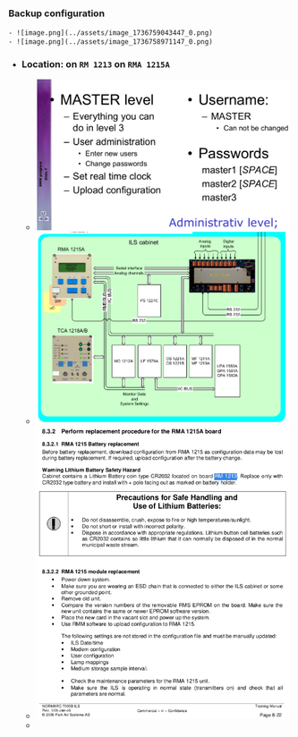 ### Backup configuration
	- ![image.png](../assets/image_1736759043447_0.png)
	- ![image.png](../assets/image_1736758971147_0.png)
- ### Location: on `RM 1213` on `RMA 1215A`
	- ![IGS Master Level.png](../assets/IGS_Master_Level_1733983813325_0.png)
	- ![IGS RMA1215A.png](../assets/IGS_RMA1215A_1733978537013_0.png)
	- ![RM 1213 CR2032 battery replacement.png](../assets/RM_1213_CR2032_battery_replacement_1733978544519_0.png)
	-